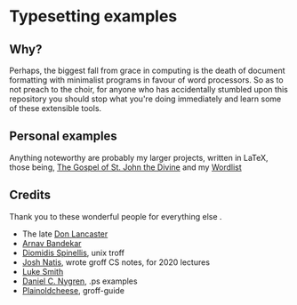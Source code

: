 # Typesetting examples

## Why?
Perhaps, the biggest fall from grace in computing is the death of document formatting with minimalist programs in favour of word processors. So as to not preach to the choir, for anyone who has accidentally stumbled upon this repository you should stop what you're doing immediately and learn some of these extensible tools.

## Personal examples

Anything noteworthy are probably my larger projects, written in LaTeX, those being, [The Gospel of St. John the Divine](https://github.com/christc4/john.git) and my [Wordlist](https://github.com/christc4/words.git)

## Credits
Thank you to these wonderful people for everything else .
- The late [Don Lancaster](https://www.tinaja.com/)
- [Arnav Bandekar](https://github.com/jackypacky?tab=repositories)
- [Diomidis Spinellis](https://www.spinellis.gr/index.html.var), unix troff
- [Josh Natis](https://josh8.com/), wrote groff CS notes, for 2020 lectures
- [Luke Smith](https://lukesmith.xyz)
- [Daniel C. Nygren](https://github.com/dnygren), .ps examples
- [Plainoldcheese](https://plainoldcheese.neocities.org/), groff-guide
